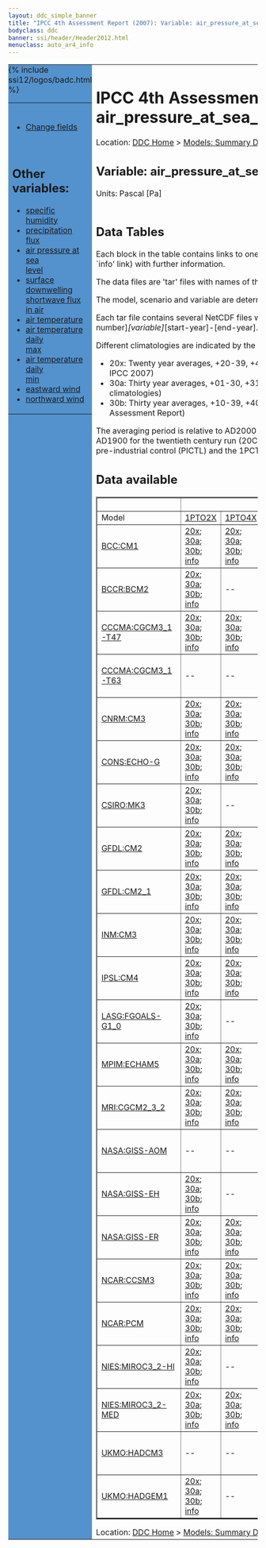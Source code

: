 ```yaml
---
layout: ddc_simple_banner
title: "IPCC 4th Assessment Report (2007): Variable: air_pressure_at_sea_level"
bodyclass: ddc
banner: ssi/header/Header2012.html
menuclass: auto_ar4_info
---
```



<table width="100%" border="0" cellspacing="0" cellpadding="0" style="border-collapse: collapse;">
<tr style="margin:0;padding:0;border:0;">
<td style="margin:0;padding:0;border:0;height:1pt;width:150pt;background:#5492CD;" valign="top" >

<div id="lh-col2" class="auto_ar4_info">
<table class="menumain" bgcolor="#5492CD" cellspacing="0" width="100%" border="0">
<tr><td>

<br/>
<ul><li><a href="var-air_pressure_at_sea_level-change.html">Change fields</a></li></ul><br/>

<h2> Other variables:</h2>
<ul>
<li><a href="var-specific_humidity.html">specific humidity</a></li>
<li><a href="var-precipitation_flux.html">precipitation flux</a></li>
<li><a href="var-air_pressure_at_sea_level.html">air pressure at sea<br/> level</a></li>
<li><a href="var-surface_downwelling_shortwave_flux_in_air.html">surface downwelling<br/> shortwave flux in air</a></li>
<li><a href="var-air_temperature.html">air temperature</a></li>
<li><a href="var-air_temperature_daily_max.html">air temperature daily<br/> max</a></li>
<li><a href="var-air_temperature_daily_min.html">air temperature daily<br/> min</a></li>
<li><a href="var-eastward_wind.html">eastward wind</a></li>
<li><a href="var-northward_wind.html">northward wind</a></li>
</ul>

</td></tr> 
{% include ssi12/logos/badc.html %}
</table>
</div>
</td>
<td><h1>IPCC 4th Assessment Report (2007): Variable: air_pressure_at_sea_level</h1>

<!-- Breadcrumb1 -->
<div id="breadcrumb1" align="left">
Location: <a href="/index.html">DDC Home</a> > <a href="/sim/gcm_clim/">Models: Summary Data</a>
> <a href="/sim/gcm_clim/SRES_AR4/index.html">AR4 (2007): SRES scenarios</a>
</div>
<!-- End of Breadcrumb1 --><h2>Variable: air_pressure_at_sea_level</h2>
Units: Pascal [Pa]<br/>

<br/>
<h2> Data Tables</h2>

Each block in the table contains links to one or more data files and
to one information page (the `info' link) with further information.
<p/>

The data files are 'tar' files with names of the form
[model]_[scenario]_[variable]_[climatology].tar.
<p/>

The model, scenario and variable are determined by the position in
the table.
<p/>

Each tar file contains several NetCDF files with names of the form:
[model]_[scenario]_[ensemble number]_[variable]_[start-year]-[end-year].nc.
<p/>

Different climatologies are indicated by the links within each table entry.
<ul>
<li>20x: Twenty year averages, +20-39, +46-65, +80-99, +180-199 (as used in Chapt. 10 of IPCC 2007)</li>
<li>30a: Thirty year averages, +01-30, +31-60, +61-90 (as used in the observational climatologies)</li>
<li>30b: Thirty year averages, +10-39, +40-69, +70-99 (for compatibility with the 3rd Assessment Report)</li>
</ul>
The averaging period is relative to AD2000 for SRES scenarios A1B, A2 and B1,
relative to AD1900 for the twentieth century run (20C3M) and relative to the
start of the experiment for the pre-industrial control (PICTL) and the
1PCTO2X and 1PCTO4X runs.
<p/>

<h2>Data available</h2>

<table class="data-table"  border="2">
<tr><td></td>
<td colspan="8" align="center">Scenario</td>
</tr>
<tr><td>Model</td>
      <td><a href="scenario-1PTO2X.html">1PTO2X</a></td>
      <td><a href="scenario-1PTO4X.html">1PTO4X</a></td>
      <td><a href="scenario-SRB1.html">SRB1</a></td>
      <td><a href="scenario-20C3M.html">20C3M</a></td>
      <td><a href="scenario-COMMIT.html">COMMIT</a></td>
      <td><a href="scenario-PICTL.html">PICTL</a></td>
      <td><a href="scenario-SRA1B.html">SRA1B</a></td>
      <td><a href="scenario-SRA2.html">SRA2</a></td>
</tr>
<tr><td class="data-table-col1"><a href="model-BCC-CM1.html">BCC:CM1</a></td>
      <td class="data-table-item">
      <a href="/cgi-bin/downl/ar4_nc/psl/BCCM1_1PTO2X_psl_oc20x.tar">20x</a>;
      <a href="/cgi-bin/downl/ar4_nc/psl/BCCM1_1PTO2X_psl_oc30a.tar">30a</a>;
      <a href="/cgi-bin/downl/ar4_nc/psl/BCCM1_1PTO2X_psl_oc30b.tar">30b</a>;
      <a href="/ar4/info/BCC-CM1_1PTO2X_psl.html">info</a></td>
      <td class="data-table-item">
      <a href="/cgi-bin/downl/ar4_nc/psl/BCCM1_1PTO4X_psl_oc20x.tar">20x</a>;
      <a href="/cgi-bin/downl/ar4_nc/psl/BCCM1_1PTO4X_psl_oc30a.tar">30a</a>;
      <a href="/cgi-bin/downl/ar4_nc/psl/BCCM1_1PTO4X_psl_oc30b.tar">30b</a>;
      <a href="/ar4/info/BCC-CM1_1PTO4X_psl.html">info</a></td>
      <td class="data-table-item">
      <a href="/cgi-bin/downl/ar4_nc/psl/BCCM1_SRB1_psl_c20x.tar">20x</a>;
      <a href="/cgi-bin/downl/ar4_nc/psl/BCCM1_SRB1_psl_c30b.tar">30b</a>;
      <a href="/ar4/info/BCC-CM1_SRB1_psl.html">info</a></td>
      <td class="data-table-empty">--</td>
      <td class="data-table-empty">--</td>
      <td class="data-table-empty">--</td>
      <td class="data-table-empty">--</td>
      <td class="data-table-empty">--</td>
</tr>
<tr><td class="data-table-col1"><a href="model-BCCR-BCM2.html">BCCR:BCM2</a></td>
      <td class="data-table-item">
      <a href="/cgi-bin/downl/ar4_nc/psl/BCM2_1PTO2X_psl_oc20x.tar">20x</a>;
      <a href="/cgi-bin/downl/ar4_nc/psl/BCM2_1PTO2X_psl_oc30a.tar">30a</a>;
      <a href="/cgi-bin/downl/ar4_nc/psl/BCM2_1PTO2X_psl_oc30b.tar">30b</a>;
      <a href="/ar4/info/BCCR-BCM2_1PTO2X_psl.html">info</a></td>
      <td class="data-table-empty">--</td>
      <td class="data-table-item">
      <a href="/cgi-bin/downl/ar4_nc/psl/BCM2_SRB1_psl_c20x.tar">20x</a>;
      <a href="/cgi-bin/downl/ar4_nc/psl/BCM2_SRB1_psl_c30b.tar">30b</a>;
      <a href="/ar4/info/BCCR-BCM2_SRB1_psl.html">info</a></td>
      <td class="data-table-item">
      <a href="/cgi-bin/downl/ar4_nc/psl/BCM2_20C3M_psl_c30a.tar">30a</a>;
      <a href="/ar4/info/BCCR-BCM2_20C3M_psl.html">info</a></td>
      <td class="data-table-item">
      <a href="/cgi-bin/downl/ar4_nc/psl/BCM2_COMMIT_psl_c20x.tar">20x</a>;
      <a href="/cgi-bin/downl/ar4_nc/psl/BCM2_COMMIT_psl_c30b.tar">30b</a>;
      <a href="/ar4/info/BCCR-BCM2_COMMIT_psl.html">info</a></td>
      <td class="data-table-item">
      <a href="/cgi-bin/downl/ar4_nc/psl/BCM2_PICTL_psl_oc20x.tar">20x</a>;
      <a href="/cgi-bin/downl/ar4_nc/psl/BCM2_PICTL_psl_oc30a.tar">30a</a>;
      <a href="/cgi-bin/downl/ar4_nc/psl/BCM2_PICTL_psl_oc30b.tar">30b</a>;
      <a href="/ar4/info/BCCR-BCM2_PICTL_psl.html">info</a></td>
      <td class="data-table-item">
      <a href="/cgi-bin/downl/ar4_nc/psl/BCM2_SRA1B_psl_c20x.tar">20x</a>;
      <a href="/cgi-bin/downl/ar4_nc/psl/BCM2_SRA1B_psl_c30b.tar">30b</a>;
      <a href="/ar4/info/BCCR-BCM2_SRA1B_psl.html">info</a></td>
      <td class="data-table-item">
      <a href="/cgi-bin/downl/ar4_nc/psl/BCM2_SRA2_psl_c20x.tar">20x</a>;
      <a href="/cgi-bin/downl/ar4_nc/psl/BCM2_SRA2_psl_c30b.tar">30b</a>;
      <a href="/ar4/info/BCCR-BCM2_SRA2_psl.html">info</a></td>
</tr>
<tr><td class="data-table-col1"><a href="model-CCCMA-CGCM3_1-T47.html">CCCMA:CGCM3_1-T47</a></td>
      <td class="data-table-item">
      <a href="/cgi-bin/downl/ar4_nc/psl/CGMR_1PTO2X_psl_oc20x.tar">20x</a>;
      <a href="/cgi-bin/downl/ar4_nc/psl/CGMR_1PTO2X_psl_oc30a.tar">30a</a>;
      <a href="/cgi-bin/downl/ar4_nc/psl/CGMR_1PTO2X_psl_oc30b.tar">30b</a>;
      <a href="/ar4/info/CCCMA-CGCM3_1-T47_1PTO2X_psl.html">info</a></td>
      <td class="data-table-item">
      <a href="/cgi-bin/downl/ar4_nc/psl/CGMR_1PTO4X_psl_oc20x.tar">20x</a>;
      <a href="/cgi-bin/downl/ar4_nc/psl/CGMR_1PTO4X_psl_oc30a.tar">30a</a>;
      <a href="/cgi-bin/downl/ar4_nc/psl/CGMR_1PTO4X_psl_oc30b.tar">30b</a>;
      <a href="/ar4/info/CCCMA-CGCM3_1-T47_1PTO4X_psl.html">info</a></td>
      <td class="data-table-empty">--</td>
      <td class="data-table-item">
      <a href="/cgi-bin/downl/ar4_nc/psl/CGMR_20C3M_psl_c30a.tar">30a</a>;
      <a href="/ar4/info/CCCMA-CGCM3_1-T47_20C3M_psl.html">info</a></td>
      <td class="data-table-empty">--</td>
      <td class="data-table-item">
      <a href="/cgi-bin/downl/ar4_nc/psl/CGMR_PICTL_psl_oc20x.tar">20x</a>;
      <a href="/cgi-bin/downl/ar4_nc/psl/CGMR_PICTL_psl_oc30a.tar">30a</a>;
      <a href="/cgi-bin/downl/ar4_nc/psl/CGMR_PICTL_psl_oc30b.tar">30b</a>;
      <a href="/ar4/info/CCCMA-CGCM3_1-T47_PICTL_psl.html">info</a></td>
      <td class="data-table-item">
      <a href="/cgi-bin/downl/ar4_nc/psl/CGMR_SRA1B_psl_c20x.tar">20x</a>;
      <a href="/cgi-bin/downl/ar4_nc/psl/CGMR_SRA1B_psl_c30b.tar">30b</a>;
      <a href="/ar4/info/CCCMA-CGCM3_1-T47_SRA1B_psl.html">info</a></td>
      <td class="data-table-empty">--</td>
</tr>
<tr><td class="data-table-col1"><a href="model-CCCMA-CGCM3_1-T63.html">CCCMA:CGCM3_1-T63</a></td>
      <td class="data-table-empty">--</td>
      <td class="data-table-empty">--</td>
      <td class="data-table-item">
      <a href="/cgi-bin/downl/ar4_nc/psl/CGHR_SRB1_psl_c20x.tar">20x</a>;
      <a href="/cgi-bin/downl/ar4_nc/psl/CGHR_SRB1_psl_c30b.tar">30b</a>;
      <a href="/ar4/info/CCCMA-CGCM3_1-T63_SRB1_psl.html">info</a></td>
      <td class="data-table-item">
      <a href="/cgi-bin/downl/ar4_nc/psl/CGHR_20C3M_psl_c30a.tar">30a</a>;
      <a href="/ar4/info/CCCMA-CGCM3_1-T63_20C3M_psl.html">info</a></td>
      <td class="data-table-empty">--</td>
      <td class="data-table-item">
      <a href="/cgi-bin/downl/ar4_nc/psl/CGHR_PICTL_psl_oc20x.tar">20x</a>;
      <a href="/cgi-bin/downl/ar4_nc/psl/CGHR_PICTL_psl_oc30a.tar">30a</a>;
      <a href="/cgi-bin/downl/ar4_nc/psl/CGHR_PICTL_psl_oc30b.tar">30b</a>;
      <a href="/ar4/info/CCCMA-CGCM3_1-T63_PICTL_psl.html">info</a></td>
      <td class="data-table-item">
      <a href="/cgi-bin/downl/ar4_nc/psl/CGHR_SRA1B_psl_c20x.tar">20x</a>;
      <a href="/cgi-bin/downl/ar4_nc/psl/CGHR_SRA1B_psl_c30b.tar">30b</a>;
      <a href="/ar4/info/CCCMA-CGCM3_1-T63_SRA1B_psl.html">info</a></td>
      <td class="data-table-empty">--</td>
</tr>
<tr><td class="data-table-col1"><a href="model-CNRM-CM3.html">CNRM:CM3</a></td>
      <td class="data-table-item">
      <a href="/cgi-bin/downl/ar4_nc/psl/CNCM3_1PTO2X_psl_oc20x.tar">20x</a>;
      <a href="/cgi-bin/downl/ar4_nc/psl/CNCM3_1PTO2X_psl_oc30a.tar">30a</a>;
      <a href="/cgi-bin/downl/ar4_nc/psl/CNCM3_1PTO2X_psl_oc30b.tar">30b</a>;
      <a href="/ar4/info/CNRM-CM3_1PTO2X_psl.html">info</a></td>
      <td class="data-table-item">
      <a href="/cgi-bin/downl/ar4_nc/psl/CNCM3_1PTO4X_psl_oc20x.tar">20x</a>;
      <a href="/cgi-bin/downl/ar4_nc/psl/CNCM3_1PTO4X_psl_oc30a.tar">30a</a>;
      <a href="/cgi-bin/downl/ar4_nc/psl/CNCM3_1PTO4X_psl_oc30b.tar">30b</a>;
      <a href="/ar4/info/CNRM-CM3_1PTO4X_psl.html">info</a></td>
      <td class="data-table-item">
      <a href="/cgi-bin/downl/ar4_nc/psl/CNCM3_SRB1_psl_c20x.tar">20x</a>;
      <a href="/cgi-bin/downl/ar4_nc/psl/CNCM3_SRB1_psl_c30b.tar">30b</a>;
      <a href="/ar4/info/CNRM-CM3_SRB1_psl.html">info</a></td>
      <td class="data-table-item">
      <a href="/cgi-bin/downl/ar4_nc/psl/CNCM3_20C3M_psl_c30a.tar">30a</a>;
      <a href="/ar4/info/CNRM-CM3_20C3M_psl.html">info</a></td>
      <td class="data-table-item">
      <a href="/cgi-bin/downl/ar4_nc/psl/CNCM3_COMMIT_psl_c20x.tar">20x</a>;
      <a href="/cgi-bin/downl/ar4_nc/psl/CNCM3_COMMIT_psl_c30b.tar">30b</a>;
      <a href="/ar4/info/CNRM-CM3_COMMIT_psl.html">info</a></td>
      <td class="data-table-item">
      <a href="/cgi-bin/downl/ar4_nc/psl/CNCM3_PICTL_psl_oc20x.tar">20x</a>;
      <a href="/cgi-bin/downl/ar4_nc/psl/CNCM3_PICTL_psl_oc30a.tar">30a</a>;
      <a href="/cgi-bin/downl/ar4_nc/psl/CNCM3_PICTL_psl_oc30b.tar">30b</a>;
      <a href="/ar4/info/CNRM-CM3_PICTL_psl.html">info</a></td>
      <td class="data-table-item">
      <a href="/cgi-bin/downl/ar4_nc/psl/CNCM3_SRA1B_psl_c20x.tar">20x</a>;
      <a href="/cgi-bin/downl/ar4_nc/psl/CNCM3_SRA1B_psl_c30b.tar">30b</a>;
      <a href="/ar4/info/CNRM-CM3_SRA1B_psl.html">info</a></td>
      <td class="data-table-item">
      <a href="/cgi-bin/downl/ar4_nc/psl/CNCM3_SRA2_psl_c20x.tar">20x</a>;
      <a href="/cgi-bin/downl/ar4_nc/psl/CNCM3_SRA2_psl_c30b.tar">30b</a>;
      <a href="/ar4/info/CNRM-CM3_SRA2_psl.html">info</a></td>
</tr>
<tr><td class="data-table-col1"><a href="model-CONS-ECHO-G.html">CONS:ECHO-G</a></td>
      <td class="data-table-item">
      <a href="/cgi-bin/downl/ar4_nc/psl/ECHOG_1PTO2X_psl_oc20x.tar">20x</a>;
      <a href="/cgi-bin/downl/ar4_nc/psl/ECHOG_1PTO2X_psl_oc30a.tar">30a</a>;
      <a href="/cgi-bin/downl/ar4_nc/psl/ECHOG_1PTO2X_psl_oc30b.tar">30b</a>;
      <a href="/ar4/info/CONS-ECHO-G_1PTO2X_psl.html">info</a></td>
      <td class="data-table-item">
      <a href="/cgi-bin/downl/ar4_nc/psl/ECHOG_1PTO4X_psl_oc20x.tar">20x</a>;
      <a href="/cgi-bin/downl/ar4_nc/psl/ECHOG_1PTO4X_psl_oc30a.tar">30a</a>;
      <a href="/cgi-bin/downl/ar4_nc/psl/ECHOG_1PTO4X_psl_oc30b.tar">30b</a>;
      <a href="/ar4/info/CONS-ECHO-G_1PTO4X_psl.html">info</a></td>
      <td class="data-table-empty">--</td>
      <td class="data-table-item">
      <a href="/cgi-bin/downl/ar4_nc/psl/ECHOG_20C3M_psl_c30a.tar">30a</a>;
      <a href="/ar4/info/CONS-ECHO-G_20C3M_psl.html">info</a></td>
      <td class="data-table-item">
      <a href="/cgi-bin/downl/ar4_nc/psl/ECHOG_COMMIT_psl_c20x.tar">20x</a>;
      <a href="/cgi-bin/downl/ar4_nc/psl/ECHOG_COMMIT_psl_c30b.tar">30b</a>;
      <a href="/ar4/info/CONS-ECHO-G_COMMIT_psl.html">info</a></td>
      <td class="data-table-item">
      <a href="/cgi-bin/downl/ar4_nc/psl/ECHOG_PICTL_psl_oc20x.tar">20x</a>;
      <a href="/cgi-bin/downl/ar4_nc/psl/ECHOG_PICTL_psl_oc30a.tar">30a</a>;
      <a href="/cgi-bin/downl/ar4_nc/psl/ECHOG_PICTL_psl_oc30b.tar">30b</a>;
      <a href="/ar4/info/CONS-ECHO-G_PICTL_psl.html">info</a></td>
      <td class="data-table-item">
      <a href="/cgi-bin/downl/ar4_nc/psl/ECHOG_SRA1B_psl_c20x.tar">20x</a>;
      <a href="/cgi-bin/downl/ar4_nc/psl/ECHOG_SRA1B_psl_c30b.tar">30b</a>;
      <a href="/ar4/info/CONS-ECHO-G_SRA1B_psl.html">info</a></td>
      <td class="data-table-item">
      <a href="/cgi-bin/downl/ar4_nc/psl/ECHOG_SRA2_psl_c20x.tar">20x</a>;
      <a href="/cgi-bin/downl/ar4_nc/psl/ECHOG_SRA2_psl_c30b.tar">30b</a>;
      <a href="/ar4/info/CONS-ECHO-G_SRA2_psl.html">info</a></td>
</tr>
<tr><td class="data-table-col1"><a href="model-CSIRO-MK3.html">CSIRO:MK3</a></td>
      <td class="data-table-item">
      <a href="/cgi-bin/downl/ar4_nc/psl/CSMK3_1PTO2X_psl_oc20x.tar">20x</a>;
      <a href="/cgi-bin/downl/ar4_nc/psl/CSMK3_1PTO2X_psl_oc30a.tar">30a</a>;
      <a href="/cgi-bin/downl/ar4_nc/psl/CSMK3_1PTO2X_psl_oc30b.tar">30b</a>;
      <a href="/ar4/info/CSIRO-MK3_1PTO2X_psl.html">info</a></td>
      <td class="data-table-empty">--</td>
      <td class="data-table-item">
      <a href="/cgi-bin/downl/ar4_nc/psl/CSMK3_SRB1_psl_c20x.tar">20x</a>;
      <a href="/cgi-bin/downl/ar4_nc/psl/CSMK3_SRB1_psl_c30b.tar">30b</a>;
      <a href="/ar4/info/CSIRO-MK3_SRB1_psl.html">info</a></td>
      <td class="data-table-item">
      <a href="/cgi-bin/downl/ar4_nc/psl/CSMK3_20C3M_psl_c30a.tar">30a</a>;
      <a href="/ar4/info/CSIRO-MK3_20C3M_psl.html">info</a></td>
      <td class="data-table-item">
      <a href="/cgi-bin/downl/ar4_nc/psl/CSMK3_COMMIT_psl_c20x.tar">20x</a>;
      <a href="/cgi-bin/downl/ar4_nc/psl/CSMK3_COMMIT_psl_c30b.tar">30b</a>;
      <a href="/ar4/info/CSIRO-MK3_COMMIT_psl.html">info</a></td>
      <td class="data-table-item">
      <a href="/cgi-bin/downl/ar4_nc/psl/CSMK3_PICTL_psl_oc20x.tar">20x</a>;
      <a href="/cgi-bin/downl/ar4_nc/psl/CSMK3_PICTL_psl_oc30a.tar">30a</a>;
      <a href="/cgi-bin/downl/ar4_nc/psl/CSMK3_PICTL_psl_oc30b.tar">30b</a>;
      <a href="/ar4/info/CSIRO-MK3_PICTL_psl.html">info</a></td>
      <td class="data-table-item">
      <a href="/cgi-bin/downl/ar4_nc/psl/CSMK3_SRA1B_psl_c20x.tar">20x</a>;
      <a href="/cgi-bin/downl/ar4_nc/psl/CSMK3_SRA1B_psl_c30b.tar">30b</a>;
      <a href="/ar4/info/CSIRO-MK3_SRA1B_psl.html">info</a></td>
      <td class="data-table-empty">--</td>
</tr>
<tr><td class="data-table-col1"><a href="model-GFDL-CM2.html">GFDL:CM2</a></td>
      <td class="data-table-item">
      <a href="/cgi-bin/downl/ar4_nc/psl/GFCM20_1PTO2X_psl_oc20x.tar">20x</a>;
      <a href="/cgi-bin/downl/ar4_nc/psl/GFCM20_1PTO2X_psl_oc30a.tar">30a</a>;
      <a href="/cgi-bin/downl/ar4_nc/psl/GFCM20_1PTO2X_psl_oc30b.tar">30b</a>;
      <a href="/ar4/info/GFDL-CM2_1PTO2X_psl.html">info</a></td>
      <td class="data-table-item">
      <a href="/cgi-bin/downl/ar4_nc/psl/GFCM20_1PTO4X_psl_oc20x.tar">20x</a>;
      <a href="/cgi-bin/downl/ar4_nc/psl/GFCM20_1PTO4X_psl_oc30a.tar">30a</a>;
      <a href="/cgi-bin/downl/ar4_nc/psl/GFCM20_1PTO4X_psl_oc30b.tar">30b</a>;
      <a href="/ar4/info/GFDL-CM2_1PTO4X_psl.html">info</a></td>
      <td class="data-table-item">
      <a href="/cgi-bin/downl/ar4_nc/psl/GFCM20_SRB1_psl_c20x.tar">20x</a>;
      <a href="/cgi-bin/downl/ar4_nc/psl/GFCM20_SRB1_psl_c30b.tar">30b</a>;
      <a href="/ar4/info/GFDL-CM2_SRB1_psl.html">info</a></td>
      <td class="data-table-item">
      <a href="/cgi-bin/downl/ar4_nc/psl/GFCM20_20C3M_psl_c30a.tar">30a</a>;
      <a href="/ar4/info/GFDL-CM2_20C3M_psl.html">info</a></td>
      <td class="data-table-item">
      <a href="/cgi-bin/downl/ar4_nc/psl/GFCM20_COMMIT_psl_c20x.tar">20x</a>;
      <a href="/cgi-bin/downl/ar4_nc/psl/GFCM20_COMMIT_psl_c30b.tar">30b</a>;
      <a href="/ar4/info/GFDL-CM2_COMMIT_psl.html">info</a></td>
      <td class="data-table-item">
      <a href="/cgi-bin/downl/ar4_nc/psl/GFCM20_PICTL_psl_oc20x.tar">20x</a>;
      <a href="/cgi-bin/downl/ar4_nc/psl/GFCM20_PICTL_psl_oc30a.tar">30a</a>;
      <a href="/cgi-bin/downl/ar4_nc/psl/GFCM20_PICTL_psl_oc30b.tar">30b</a>;
      <a href="/ar4/info/GFDL-CM2_PICTL_psl.html">info</a></td>
      <td class="data-table-item">
      <a href="/cgi-bin/downl/ar4_nc/psl/GFCM20_SRA1B_psl_c20x.tar">20x</a>;
      <a href="/cgi-bin/downl/ar4_nc/psl/GFCM20_SRA1B_psl_c30b.tar">30b</a>;
      <a href="/ar4/info/GFDL-CM2_SRA1B_psl.html">info</a></td>
      <td class="data-table-item">
      <a href="/cgi-bin/downl/ar4_nc/psl/GFCM20_SRA2_psl_c20x.tar">20x</a>;
      <a href="/cgi-bin/downl/ar4_nc/psl/GFCM20_SRA2_psl_c30b.tar">30b</a>;
      <a href="/ar4/info/GFDL-CM2_SRA2_psl.html">info</a></td>
</tr>
<tr><td class="data-table-col1"><a href="model-GFDL-CM2_1.html">GFDL:CM2_1</a></td>
      <td class="data-table-item">
      <a href="/cgi-bin/downl/ar4_nc/psl/GFCM21_1PTO2X_psl_oc20x.tar">20x</a>;
      <a href="/cgi-bin/downl/ar4_nc/psl/GFCM21_1PTO2X_psl_oc30a.tar">30a</a>;
      <a href="/cgi-bin/downl/ar4_nc/psl/GFCM21_1PTO2X_psl_oc30b.tar">30b</a>;
      <a href="/ar4/info/GFDL-CM2_1_1PTO2X_psl.html">info</a></td>
      <td class="data-table-item">
      <a href="/cgi-bin/downl/ar4_nc/psl/GFCM21_1PTO4X_psl_oc20x.tar">20x</a>;
      <a href="/cgi-bin/downl/ar4_nc/psl/GFCM21_1PTO4X_psl_oc30a.tar">30a</a>;
      <a href="/cgi-bin/downl/ar4_nc/psl/GFCM21_1PTO4X_psl_oc30b.tar">30b</a>;
      <a href="/ar4/info/GFDL-CM2_1_1PTO4X_psl.html">info</a></td>
      <td class="data-table-item">
      <a href="/cgi-bin/downl/ar4_nc/psl/GFCM21_SRB1_psl_c20x.tar">20x</a>;
      <a href="/cgi-bin/downl/ar4_nc/psl/GFCM21_SRB1_psl_c30b.tar">30b</a>;
      <a href="/ar4/info/GFDL-CM2_1_SRB1_psl.html">info</a></td>
      <td class="data-table-item">
      <a href="/cgi-bin/downl/ar4_nc/psl/GFCM21_20C3M_psl_c30a.tar">30a</a>;
      <a href="/ar4/info/GFDL-CM2_1_20C3M_psl.html">info</a></td>
      <td class="data-table-item">
      <a href="/cgi-bin/downl/ar4_nc/psl/GFCM21_COMMIT_psl_c20x.tar">20x</a>;
      <a href="/cgi-bin/downl/ar4_nc/psl/GFCM21_COMMIT_psl_c30b.tar">30b</a>;
      <a href="/ar4/info/GFDL-CM2_1_COMMIT_psl.html">info</a></td>
      <td class="data-table-item">
      <a href="/cgi-bin/downl/ar4_nc/psl/GFCM21_PICTL_psl_oc20x.tar">20x</a>;
      <a href="/cgi-bin/downl/ar4_nc/psl/GFCM21_PICTL_psl_oc30a.tar">30a</a>;
      <a href="/cgi-bin/downl/ar4_nc/psl/GFCM21_PICTL_psl_oc30b.tar">30b</a>;
      <a href="/ar4/info/GFDL-CM2_1_PICTL_psl.html">info</a></td>
      <td class="data-table-item">
      <a href="/cgi-bin/downl/ar4_nc/psl/GFCM21_SRA1B_psl_c20x.tar">20x</a>;
      <a href="/cgi-bin/downl/ar4_nc/psl/GFCM21_SRA1B_psl_c30b.tar">30b</a>;
      <a href="/ar4/info/GFDL-CM2_1_SRA1B_psl.html">info</a></td>
      <td class="data-table-item">
      <a href="/cgi-bin/downl/ar4_nc/psl/GFCM21_SRA2_psl_c20x.tar">20x</a>;
      <a href="/cgi-bin/downl/ar4_nc/psl/GFCM21_SRA2_psl_c30b.tar">30b</a>;
      <a href="/ar4/info/GFDL-CM2_1_SRA2_psl.html">info</a></td>
</tr>
<tr><td class="data-table-col1"><a href="model-INM-CM3.html">INM:CM3</a></td>
      <td class="data-table-item">
      <a href="/cgi-bin/downl/ar4_nc/psl/INCM3_1PTO2X_psl_oc20x.tar">20x</a>;
      <a href="/cgi-bin/downl/ar4_nc/psl/INCM3_1PTO2X_psl_oc30a.tar">30a</a>;
      <a href="/cgi-bin/downl/ar4_nc/psl/INCM3_1PTO2X_psl_oc30b.tar">30b</a>;
      <a href="/ar4/info/INM-CM3_1PTO2X_psl.html">info</a></td>
      <td class="data-table-item">
      <a href="/cgi-bin/downl/ar4_nc/psl/INCM3_1PTO4X_psl_oc20x.tar">20x</a>;
      <a href="/cgi-bin/downl/ar4_nc/psl/INCM3_1PTO4X_psl_oc30a.tar">30a</a>;
      <a href="/cgi-bin/downl/ar4_nc/psl/INCM3_1PTO4X_psl_oc30b.tar">30b</a>;
      <a href="/ar4/info/INM-CM3_1PTO4X_psl.html">info</a></td>
      <td class="data-table-item">
      <a href="/cgi-bin/downl/ar4_nc/psl/INCM3_SRB1_psl_c20x.tar">20x</a>;
      <a href="/cgi-bin/downl/ar4_nc/psl/INCM3_SRB1_psl_c30b.tar">30b</a>;
      <a href="/ar4/info/INM-CM3_SRB1_psl.html">info</a></td>
      <td class="data-table-item">
      <a href="/cgi-bin/downl/ar4_nc/psl/INCM3_20C3M_psl_c30a.tar">30a</a>;
      <a href="/ar4/info/INM-CM3_20C3M_psl.html">info</a></td>
      <td class="data-table-item">
      <a href="/cgi-bin/downl/ar4_nc/psl/INCM3_COMMIT_psl_c20x.tar">20x</a>;
      <a href="/cgi-bin/downl/ar4_nc/psl/INCM3_COMMIT_psl_c30b.tar">30b</a>;
      <a href="/ar4/info/INM-CM3_COMMIT_psl.html">info</a></td>
      <td class="data-table-item">
      <a href="/cgi-bin/downl/ar4_nc/psl/INCM3_PICTL_psl_oc20x.tar">20x</a>;
      <a href="/cgi-bin/downl/ar4_nc/psl/INCM3_PICTL_psl_oc30a.tar">30a</a>;
      <a href="/cgi-bin/downl/ar4_nc/psl/INCM3_PICTL_psl_oc30b.tar">30b</a>;
      <a href="/ar4/info/INM-CM3_PICTL_psl.html">info</a></td>
      <td class="data-table-item">
      <a href="/cgi-bin/downl/ar4_nc/psl/INCM3_SRA1B_psl_c20x.tar">20x</a>;
      <a href="/cgi-bin/downl/ar4_nc/psl/INCM3_SRA1B_psl_c30b.tar">30b</a>;
      <a href="/ar4/info/INM-CM3_SRA1B_psl.html">info</a></td>
      <td class="data-table-item">
      <a href="/cgi-bin/downl/ar4_nc/psl/INCM3_SRA2_psl_c20x.tar">20x</a>;
      <a href="/cgi-bin/downl/ar4_nc/psl/INCM3_SRA2_psl_c30b.tar">30b</a>;
      <a href="/ar4/info/INM-CM3_SRA2_psl.html">info</a></td>
</tr>
<tr><td class="data-table-col1"><a href="model-IPSL-CM4.html">IPSL:CM4</a></td>
      <td class="data-table-item">
      <a href="/cgi-bin/downl/ar4_nc/psl/IPCM4_1PTO2X_psl_oc20x.tar">20x</a>;
      <a href="/cgi-bin/downl/ar4_nc/psl/IPCM4_1PTO2X_psl_oc30a.tar">30a</a>;
      <a href="/cgi-bin/downl/ar4_nc/psl/IPCM4_1PTO2X_psl_oc30b.tar">30b</a>;
      <a href="/ar4/info/IPSL-CM4_1PTO2X_psl.html">info</a></td>
      <td class="data-table-item">
      <a href="/cgi-bin/downl/ar4_nc/psl/IPCM4_1PTO4X_psl_oc20x.tar">20x</a>;
      <a href="/cgi-bin/downl/ar4_nc/psl/IPCM4_1PTO4X_psl_oc30a.tar">30a</a>;
      <a href="/cgi-bin/downl/ar4_nc/psl/IPCM4_1PTO4X_psl_oc30b.tar">30b</a>;
      <a href="/ar4/info/IPSL-CM4_1PTO4X_psl.html">info</a></td>
      <td class="data-table-item">
      <a href="/cgi-bin/downl/ar4_nc/psl/IPCM4_SRB1_psl_c20x.tar">20x</a>;
      <a href="/cgi-bin/downl/ar4_nc/psl/IPCM4_SRB1_psl_c30b.tar">30b</a>;
      <a href="/ar4/info/IPSL-CM4_SRB1_psl.html">info</a></td>
      <td class="data-table-item">
      <a href="/cgi-bin/downl/ar4_nc/psl/IPCM4_20C3M_psl_c30a.tar">30a</a>;
      <a href="/ar4/info/IPSL-CM4_20C3M_psl.html">info</a></td>
      <td class="data-table-item">
      <a href="/cgi-bin/downl/ar4_nc/psl/IPCM4_COMMIT_psl_c20x.tar">20x</a>;
      <a href="/cgi-bin/downl/ar4_nc/psl/IPCM4_COMMIT_psl_c30b.tar">30b</a>;
      <a href="/ar4/info/IPSL-CM4_COMMIT_psl.html">info</a></td>
      <td class="data-table-item">
      <a href="/cgi-bin/downl/ar4_nc/psl/IPCM4_PICTL_psl_oc20x.tar">20x</a>;
      <a href="/cgi-bin/downl/ar4_nc/psl/IPCM4_PICTL_psl_oc30a.tar">30a</a>;
      <a href="/cgi-bin/downl/ar4_nc/psl/IPCM4_PICTL_psl_oc30b.tar">30b</a>;
      <a href="/ar4/info/IPSL-CM4_PICTL_psl.html">info</a></td>
      <td class="data-table-item">
      <a href="/cgi-bin/downl/ar4_nc/psl/IPCM4_SRA1B_psl_c20x.tar">20x</a>;
      <a href="/cgi-bin/downl/ar4_nc/psl/IPCM4_SRA1B_psl_c30b.tar">30b</a>;
      <a href="/ar4/info/IPSL-CM4_SRA1B_psl.html">info</a></td>
      <td class="data-table-item">
      <a href="/cgi-bin/downl/ar4_nc/psl/IPCM4_SRA2_psl_c20x.tar">20x</a>;
      <a href="/cgi-bin/downl/ar4_nc/psl/IPCM4_SRA2_psl_c30b.tar">30b</a>;
      <a href="/ar4/info/IPSL-CM4_SRA2_psl.html">info</a></td>
</tr>
<tr><td class="data-table-col1"><a href="model-LASG-FGOALS-G1_0.html">LASG:FGOALS-G1_0</a></td>
      <td class="data-table-item">
      <a href="/cgi-bin/downl/ar4_nc/psl/FGOALS_1PTO2X_psl_oc20x.tar">20x</a>;
      <a href="/cgi-bin/downl/ar4_nc/psl/FGOALS_1PTO2X_psl_oc30a.tar">30a</a>;
      <a href="/cgi-bin/downl/ar4_nc/psl/FGOALS_1PTO2X_psl_oc30b.tar">30b</a>;
      <a href="/ar4/info/LASG-FGOALS-G1_0_1PTO2X_psl.html">info</a></td>
      <td class="data-table-empty">--</td>
      <td class="data-table-item">
      <a href="/cgi-bin/downl/ar4_nc/psl/FGOALS_SRB1_psl_c20x.tar">20x</a>;
      <a href="/cgi-bin/downl/ar4_nc/psl/FGOALS_SRB1_psl_c30b.tar">30b</a>;
      <a href="/ar4/info/LASG-FGOALS-G1_0_SRB1_psl.html">info</a></td>
      <td class="data-table-item">
      <a href="/cgi-bin/downl/ar4_nc/psl/FGOALS_20C3M_psl_c30a.tar">30a</a>;
      <a href="/ar4/info/LASG-FGOALS-G1_0_20C3M_psl.html">info</a></td>
      <td class="data-table-item">
      <a href="/cgi-bin/downl/ar4_nc/psl/FGOALS_COMMIT_psl_c20x.tar">20x</a>;
      <a href="/cgi-bin/downl/ar4_nc/psl/FGOALS_COMMIT_psl_c30b.tar">30b</a>;
      <a href="/ar4/info/LASG-FGOALS-G1_0_COMMIT_psl.html">info</a></td>
      <td class="data-table-item">
      <a href="/cgi-bin/downl/ar4_nc/psl/FGOALS_PICTL_psl_oc20x.tar">20x</a>;
      <a href="/cgi-bin/downl/ar4_nc/psl/FGOALS_PICTL_psl_oc30a.tar">30a</a>;
      <a href="/cgi-bin/downl/ar4_nc/psl/FGOALS_PICTL_psl_oc30b.tar">30b</a>;
      <a href="/ar4/info/LASG-FGOALS-G1_0_PICTL_psl.html">info</a></td>
      <td class="data-table-item">
      <a href="/cgi-bin/downl/ar4_nc/psl/FGOALS_SRA1B_psl_c20x.tar">20x</a>;
      <a href="/cgi-bin/downl/ar4_nc/psl/FGOALS_SRA1B_psl_c30b.tar">30b</a>;
      <a href="/ar4/info/LASG-FGOALS-G1_0_SRA1B_psl.html">info</a></td>
      <td class="data-table-empty">--</td>
</tr>
<tr><td class="data-table-col1"><a href="model-MPIM-ECHAM5.html">MPIM:ECHAM5</a></td>
      <td class="data-table-item">
      <a href="/cgi-bin/downl/ar4_nc/psl/MPEH5_1PTO2X_psl_oc20x.tar">20x</a>;
      <a href="/cgi-bin/downl/ar4_nc/psl/MPEH5_1PTO2X_psl_oc30a.tar">30a</a>;
      <a href="/cgi-bin/downl/ar4_nc/psl/MPEH5_1PTO2X_psl_oc30b.tar">30b</a>;
      <a href="/ar4/info/MPIM-ECHAM5_1PTO2X_psl.html">info</a></td>
      <td class="data-table-item">
      <a href="/cgi-bin/downl/ar4_nc/psl/MPEH5_1PTO4X_psl_oc20x.tar">20x</a>;
      <a href="/cgi-bin/downl/ar4_nc/psl/MPEH5_1PTO4X_psl_oc30a.tar">30a</a>;
      <a href="/cgi-bin/downl/ar4_nc/psl/MPEH5_1PTO4X_psl_oc30b.tar">30b</a>;
      <a href="/ar4/info/MPIM-ECHAM5_1PTO4X_psl.html">info</a></td>
      <td class="data-table-item">
      <a href="/cgi-bin/downl/ar4_nc/psl/MPEH5_SRB1_psl_c20x.tar">20x</a>;
      <a href="/cgi-bin/downl/ar4_nc/psl/MPEH5_SRB1_psl_c30b.tar">30b</a>;
      <a href="/ar4/info/MPIM-ECHAM5_SRB1_psl.html">info</a></td>
      <td class="data-table-item">
      <a href="/cgi-bin/downl/ar4_nc/psl/MPEH5_20C3M_psl_c30a.tar">30a</a>;
      <a href="/ar4/info/MPIM-ECHAM5_20C3M_psl.html">info</a></td>
      <td class="data-table-item">
      <a href="/cgi-bin/downl/ar4_nc/psl/MPEH5_COMMIT_psl_c20x.tar">20x</a>;
      <a href="/cgi-bin/downl/ar4_nc/psl/MPEH5_COMMIT_psl_c30b.tar">30b</a>;
      <a href="/ar4/info/MPIM-ECHAM5_COMMIT_psl.html">info</a></td>
      <td class="data-table-item">
      <a href="/cgi-bin/downl/ar4_nc/psl/MPEH5_PICTL_psl_oc20x.tar">20x</a>;
      <a href="/cgi-bin/downl/ar4_nc/psl/MPEH5_PICTL_psl_oc30a.tar">30a</a>;
      <a href="/cgi-bin/downl/ar4_nc/psl/MPEH5_PICTL_psl_oc30b.tar">30b</a>;
      <a href="/ar4/info/MPIM-ECHAM5_PICTL_psl.html">info</a></td>
      <td class="data-table-item">
      <a href="/cgi-bin/downl/ar4_nc/psl/MPEH5_SRA1B_psl_c20x.tar">20x</a>;
      <a href="/cgi-bin/downl/ar4_nc/psl/MPEH5_SRA1B_psl_c30b.tar">30b</a>;
      <a href="/ar4/info/MPIM-ECHAM5_SRA1B_psl.html">info</a></td>
      <td class="data-table-item">
      <a href="/cgi-bin/downl/ar4_nc/psl/MPEH5_SRA2_psl_c20x.tar">20x</a>;
      <a href="/cgi-bin/downl/ar4_nc/psl/MPEH5_SRA2_psl_c30b.tar">30b</a>;
      <a href="/ar4/info/MPIM-ECHAM5_SRA2_psl.html">info</a></td>
</tr>
<tr><td class="data-table-col1"><a href="model-MRI-CGCM2_3_2.html">MRI:CGCM2_3_2</a></td>
      <td class="data-table-item">
      <a href="/cgi-bin/downl/ar4_nc/psl/MRCGCM_1PTO2X_psl_oc20x.tar">20x</a>;
      <a href="/cgi-bin/downl/ar4_nc/psl/MRCGCM_1PTO2X_psl_oc30a.tar">30a</a>;
      <a href="/cgi-bin/downl/ar4_nc/psl/MRCGCM_1PTO2X_psl_oc30b.tar">30b</a>;
      <a href="/ar4/info/MRI-CGCM2_3_2_1PTO2X_psl.html">info</a></td>
      <td class="data-table-item">
      <a href="/cgi-bin/downl/ar4_nc/psl/MRCGCM_1PTO4X_psl_oc20x.tar">20x</a>;
      <a href="/cgi-bin/downl/ar4_nc/psl/MRCGCM_1PTO4X_psl_oc30a.tar">30a</a>;
      <a href="/cgi-bin/downl/ar4_nc/psl/MRCGCM_1PTO4X_psl_oc30b.tar">30b</a>;
      <a href="/ar4/info/MRI-CGCM2_3_2_1PTO4X_psl.html">info</a></td>
      <td class="data-table-item">
      <a href="/cgi-bin/downl/ar4_nc/psl/MRCGCM_SRB1_psl_c20x.tar">20x</a>;
      <a href="/cgi-bin/downl/ar4_nc/psl/MRCGCM_SRB1_psl_c30b.tar">30b</a>;
      <a href="/ar4/info/MRI-CGCM2_3_2_SRB1_psl.html">info</a></td>
      <td class="data-table-item">
      <a href="/cgi-bin/downl/ar4_nc/psl/MRCGCM_20C3M_psl_c30a.tar">30a</a>;
      <a href="/ar4/info/MRI-CGCM2_3_2_20C3M_psl.html">info</a></td>
      <td class="data-table-item">
      <a href="/cgi-bin/downl/ar4_nc/psl/MRCGCM_COMMIT_psl_c20x.tar">20x</a>;
      <a href="/cgi-bin/downl/ar4_nc/psl/MRCGCM_COMMIT_psl_c30b.tar">30b</a>;
      <a href="/ar4/info/MRI-CGCM2_3_2_COMMIT_psl.html">info</a></td>
      <td class="data-table-item">
      <a href="/cgi-bin/downl/ar4_nc/psl/MRCGCM_PICTL_psl_oc20x.tar">20x</a>;
      <a href="/cgi-bin/downl/ar4_nc/psl/MRCGCM_PICTL_psl_oc30a.tar">30a</a>;
      <a href="/cgi-bin/downl/ar4_nc/psl/MRCGCM_PICTL_psl_oc30b.tar">30b</a>;
      <a href="/ar4/info/MRI-CGCM2_3_2_PICTL_psl.html">info</a></td>
      <td class="data-table-item">
      <a href="/cgi-bin/downl/ar4_nc/psl/MRCGCM_SRA1B_psl_c20x.tar">20x</a>;
      <a href="/cgi-bin/downl/ar4_nc/psl/MRCGCM_SRA1B_psl_c30b.tar">30b</a>;
      <a href="/ar4/info/MRI-CGCM2_3_2_SRA1B_psl.html">info</a></td>
      <td class="data-table-item">
      <a href="/cgi-bin/downl/ar4_nc/psl/MRCGCM_SRA2_psl_c20x.tar">20x</a>;
      <a href="/cgi-bin/downl/ar4_nc/psl/MRCGCM_SRA2_psl_c30b.tar">30b</a>;
      <a href="/ar4/info/MRI-CGCM2_3_2_SRA2_psl.html">info</a></td>
</tr>
<tr><td class="data-table-col1"><a href="model-NASA-GISS-AOM.html">NASA:GISS-AOM</a></td>
      <td class="data-table-empty">--</td>
      <td class="data-table-empty">--</td>
      <td class="data-table-item">
      <a href="/cgi-bin/downl/ar4_nc/psl/GIAOM_SRB1_psl_c20x.tar">20x</a>;
      <a href="/cgi-bin/downl/ar4_nc/psl/GIAOM_SRB1_psl_c30b.tar">30b</a>;
      <a href="/ar4/info/NASA-GISS-AOM_SRB1_psl.html">info</a></td>
      <td class="data-table-item">
      <a href="/cgi-bin/downl/ar4_nc/psl/GIAOM_20C3M_psl_c30a.tar">30a</a>;
      <a href="/ar4/info/NASA-GISS-AOM_20C3M_psl.html">info</a></td>
      <td class="data-table-empty">--</td>
      <td class="data-table-item">
      <a href="/cgi-bin/downl/ar4_nc/psl/GIAOM_PICTL_psl_oc20x.tar">20x</a>;
      <a href="/cgi-bin/downl/ar4_nc/psl/GIAOM_PICTL_psl_oc30a.tar">30a</a>;
      <a href="/cgi-bin/downl/ar4_nc/psl/GIAOM_PICTL_psl_oc30b.tar">30b</a>;
      <a href="/ar4/info/NASA-GISS-AOM_PICTL_psl.html">info</a></td>
      <td class="data-table-item">
      <a href="/cgi-bin/downl/ar4_nc/psl/GIAOM_SRA1B_psl_c20x.tar">20x</a>;
      <a href="/cgi-bin/downl/ar4_nc/psl/GIAOM_SRA1B_psl_c30b.tar">30b</a>;
      <a href="/ar4/info/NASA-GISS-AOM_SRA1B_psl.html">info</a></td>
      <td class="data-table-empty">--</td>
</tr>
<tr><td class="data-table-col1"><a href="model-NASA-GISS-EH.html">NASA:GISS-EH</a></td>
      <td class="data-table-item">
      <a href="/cgi-bin/downl/ar4_nc/psl/GIEH_1PTO2X_psl_oc20x.tar">20x</a>;
      <a href="/cgi-bin/downl/ar4_nc/psl/GIEH_1PTO2X_psl_oc30a.tar">30a</a>;
      <a href="/cgi-bin/downl/ar4_nc/psl/GIEH_1PTO2X_psl_oc30b.tar">30b</a>;
      <a href="/ar4/info/NASA-GISS-EH_1PTO2X_psl.html">info</a></td>
      <td class="data-table-empty">--</td>
      <td class="data-table-empty">--</td>
      <td class="data-table-item">
      <a href="/cgi-bin/downl/ar4_nc/psl/GIEH_20C3M_psl_c30a.tar">30a</a>;
      <a href="/ar4/info/NASA-GISS-EH_20C3M_psl.html">info</a></td>
      <td class="data-table-empty">--</td>
      <td class="data-table-item">
      <a href="/cgi-bin/downl/ar4_nc/psl/GIEH_PICTL_psl_oc20x.tar">20x</a>;
      <a href="/cgi-bin/downl/ar4_nc/psl/GIEH_PICTL_psl_oc30a.tar">30a</a>;
      <a href="/cgi-bin/downl/ar4_nc/psl/GIEH_PICTL_psl_oc30b.tar">30b</a>;
      <a href="/ar4/info/NASA-GISS-EH_PICTL_psl.html">info</a></td>
      <td class="data-table-item">
      <a href="/cgi-bin/downl/ar4_nc/psl/GIEH_SRA1B_psl_c20x.tar">20x</a>;
      <a href="/cgi-bin/downl/ar4_nc/psl/GIEH_SRA1B_psl_c30b.tar">30b</a>;
      <a href="/ar4/info/NASA-GISS-EH_SRA1B_psl.html">info</a></td>
      <td class="data-table-empty">--</td>
</tr>
<tr><td class="data-table-col1"><a href="model-NASA-GISS-ER.html">NASA:GISS-ER</a></td>
      <td class="data-table-item">
      <a href="/cgi-bin/downl/ar4_nc/psl/GIER_1PTO2X_psl_oc20x.tar">20x</a>;
      <a href="/cgi-bin/downl/ar4_nc/psl/GIER_1PTO2X_psl_oc30a.tar">30a</a>;
      <a href="/cgi-bin/downl/ar4_nc/psl/GIER_1PTO2X_psl_oc30b.tar">30b</a>;
      <a href="/ar4/info/NASA-GISS-ER_1PTO2X_psl.html">info</a></td>
      <td class="data-table-item">
      <a href="/cgi-bin/downl/ar4_nc/psl/GIER_1PTO4X_psl_oc20x.tar">20x</a>;
      <a href="/cgi-bin/downl/ar4_nc/psl/GIER_1PTO4X_psl_oc30a.tar">30a</a>;
      <a href="/cgi-bin/downl/ar4_nc/psl/GIER_1PTO4X_psl_oc30b.tar">30b</a>;
      <a href="/ar4/info/NASA-GISS-ER_1PTO4X_psl.html">info</a></td>
      <td class="data-table-item">
      <a href="/cgi-bin/downl/ar4_nc/psl/GIER_SRB1_psl_c20x.tar">20x</a>;
      <a href="/cgi-bin/downl/ar4_nc/psl/GIER_SRB1_psl_c30b.tar">30b</a>;
      <a href="/ar4/info/NASA-GISS-ER_SRB1_psl.html">info</a></td>
      <td class="data-table-item">
      <a href="/cgi-bin/downl/ar4_nc/psl/GIER_20C3M_psl_c30a.tar">30a</a>;
      <a href="/ar4/info/NASA-GISS-ER_20C3M_psl.html">info</a></td>
      <td class="data-table-item">
      <a href="/cgi-bin/downl/ar4_nc/psl/GIER_COMMIT_psl_c20x.tar">20x</a>;
      <a href="/cgi-bin/downl/ar4_nc/psl/GIER_COMMIT_psl_c30a.tar">30a</a>;
      <a href="/cgi-bin/downl/ar4_nc/psl/GIER_COMMIT_psl_c30b.tar">30b</a>;
      <a href="/ar4/info/NASA-GISS-ER_COMMIT_psl.html">info</a></td>
      <td class="data-table-item">
      <a href="/cgi-bin/downl/ar4_nc/psl/GIER_PICTL_psl_oc20x.tar">20x</a>;
      <a href="/cgi-bin/downl/ar4_nc/psl/GIER_PICTL_psl_oc30a.tar">30a</a>;
      <a href="/cgi-bin/downl/ar4_nc/psl/GIER_PICTL_psl_oc30b.tar">30b</a>;
      <a href="/ar4/info/NASA-GISS-ER_PICTL_psl.html">info</a></td>
      <td class="data-table-item">
      <a href="/cgi-bin/downl/ar4_nc/psl/GIER_SRA1B_psl_c20x.tar">20x</a>;
      <a href="/cgi-bin/downl/ar4_nc/psl/GIER_SRA1B_psl_c30b.tar">30b</a>;
      <a href="/ar4/info/NASA-GISS-ER_SRA1B_psl.html">info</a></td>
      <td class="data-table-item">
      <a href="/cgi-bin/downl/ar4_nc/psl/GIER_SRA2_psl_c20x.tar">20x</a>;
      <a href="/cgi-bin/downl/ar4_nc/psl/GIER_SRA2_psl_c30b.tar">30b</a>;
      <a href="/ar4/info/NASA-GISS-ER_SRA2_psl.html">info</a></td>
</tr>
<tr><td class="data-table-col1"><a href="model-NCAR-CCSM3.html">NCAR:CCSM3</a></td>
      <td class="data-table-item">
      <a href="/cgi-bin/downl/ar4_nc/psl/NCCCSM_1PTO2X_psl_oc20x.tar">20x</a>;
      <a href="/cgi-bin/downl/ar4_nc/psl/NCCCSM_1PTO2X_psl_oc30a.tar">30a</a>;
      <a href="/cgi-bin/downl/ar4_nc/psl/NCCCSM_1PTO2X_psl_oc30b.tar">30b</a>;
      <a href="/ar4/info/NCAR-CCSM3_1PTO2X_psl.html">info</a></td>
      <td class="data-table-item">
      <a href="/cgi-bin/downl/ar4_nc/psl/NCCCSM_1PTO4X_psl_oc20x.tar">20x</a>;
      <a href="/cgi-bin/downl/ar4_nc/psl/NCCCSM_1PTO4X_psl_oc30a.tar">30a</a>;
      <a href="/cgi-bin/downl/ar4_nc/psl/NCCCSM_1PTO4X_psl_oc30b.tar">30b</a>;
      <a href="/ar4/info/NCAR-CCSM3_1PTO4X_psl.html">info</a></td>
      <td class="data-table-item">
      <a href="/cgi-bin/downl/ar4_nc/psl/NCCCSM_SRB1_psl_c20x.tar">20x</a>;
      <a href="/cgi-bin/downl/ar4_nc/psl/NCCCSM_SRB1_psl_c30b.tar">30b</a>;
      <a href="/ar4/info/NCAR-CCSM3_SRB1_psl.html">info</a></td>
      <td class="data-table-item">
      <a href="/cgi-bin/downl/ar4_nc/psl/NCCCSM_20C3M_psl_c30a.tar">30a</a>;
      <a href="/ar4/info/NCAR-CCSM3_20C3M_psl.html">info</a></td>
      <td class="data-table-item">
      <a href="/cgi-bin/downl/ar4_nc/psl/NCCCSM_COMMIT_psl_c20x.tar">20x</a>;
      <a href="/cgi-bin/downl/ar4_nc/psl/NCCCSM_COMMIT_psl_c30b.tar">30b</a>;
      <a href="/ar4/info/NCAR-CCSM3_COMMIT_psl.html">info</a></td>
      <td class="data-table-item">
      <a href="/cgi-bin/downl/ar4_nc/psl/NCCCSM_PICTL_psl_oc20x.tar">20x</a>;
      <a href="/cgi-bin/downl/ar4_nc/psl/NCCCSM_PICTL_psl_oc30a.tar">30a</a>;
      <a href="/cgi-bin/downl/ar4_nc/psl/NCCCSM_PICTL_psl_oc30b.tar">30b</a>;
      <a href="/ar4/info/NCAR-CCSM3_PICTL_psl.html">info</a></td>
      <td class="data-table-item">
      <a href="/cgi-bin/downl/ar4_nc/psl/NCCCSM_SRA1B_psl_c20x.tar">20x</a>;
      <a href="/cgi-bin/downl/ar4_nc/psl/NCCCSM_SRA1B_psl_c30b.tar">30b</a>;
      <a href="/ar4/info/NCAR-CCSM3_SRA1B_psl.html">info</a></td>
      <td class="data-table-item">
      <a href="/cgi-bin/downl/ar4_nc/psl/NCCCSM_SRA2_psl_c20x.tar">20x</a>;
      <a href="/cgi-bin/downl/ar4_nc/psl/NCCCSM_SRA2_psl_c30b.tar">30b</a>;
      <a href="/ar4/info/NCAR-CCSM3_SRA2_psl.html">info</a></td>
</tr>
<tr><td class="data-table-col1"><a href="model-NCAR-PCM.html">NCAR:PCM</a></td>
      <td class="data-table-item">
      <a href="/cgi-bin/downl/ar4_nc/psl/NCPCM_1PTO2X_psl_oc20x.tar">20x</a>;
      <a href="/cgi-bin/downl/ar4_nc/psl/NCPCM_1PTO2X_psl_oc30a.tar">30a</a>;
      <a href="/cgi-bin/downl/ar4_nc/psl/NCPCM_1PTO2X_psl_oc30b.tar">30b</a>;
      <a href="/ar4/info/NCAR-PCM_1PTO2X_psl.html">info</a></td>
      <td class="data-table-item">
      <a href="/cgi-bin/downl/ar4_nc/psl/NCPCM_1PTO4X_psl_oc20x.tar">20x</a>;
      <a href="/cgi-bin/downl/ar4_nc/psl/NCPCM_1PTO4X_psl_oc30a.tar">30a</a>;
      <a href="/cgi-bin/downl/ar4_nc/psl/NCPCM_1PTO4X_psl_oc30b.tar">30b</a>;
      <a href="/ar4/info/NCAR-PCM_1PTO4X_psl.html">info</a></td>
      <td class="data-table-empty">--</td>
      <td class="data-table-item">
      <a href="/cgi-bin/downl/ar4_nc/psl/NCPCM_20C3M_psl_c30a.tar">30a</a>;
      <a href="/ar4/info/NCAR-PCM_20C3M_psl.html">info</a></td>
      <td class="data-table-empty">--</td>
      <td class="data-table-item">
      <a href="/cgi-bin/downl/ar4_nc/psl/NCPCM_PICTL_psl_oc20x.tar">20x</a>;
      <a href="/cgi-bin/downl/ar4_nc/psl/NCPCM_PICTL_psl_oc30a.tar">30a</a>;
      <a href="/cgi-bin/downl/ar4_nc/psl/NCPCM_PICTL_psl_oc30b.tar">30b</a>;
      <a href="/ar4/info/NCAR-PCM_PICTL_psl.html">info</a></td>
      <td class="data-table-item">
      <a href="/cgi-bin/downl/ar4_nc/psl/NCPCM_SRA1B_psl_c20x.tar">20x</a>;
      <a href="/cgi-bin/downl/ar4_nc/psl/NCPCM_SRA1B_psl_c30b.tar">30b</a>;
      <a href="/ar4/info/NCAR-PCM_SRA1B_psl.html">info</a></td>
      <td class="data-table-item">
      <a href="/cgi-bin/downl/ar4_nc/psl/NCPCM_SRA2_psl_c20x.tar">20x</a>;
      <a href="/cgi-bin/downl/ar4_nc/psl/NCPCM_SRA2_psl_c30b.tar">30b</a>;
      <a href="/ar4/info/NCAR-PCM_SRA2_psl.html">info</a></td>
</tr>
<tr><td class="data-table-col1"><a href="model-NIES-MIROC3_2-HI.html">NIES:MIROC3_2-HI</a></td>
      <td class="data-table-item">
      <a href="/cgi-bin/downl/ar4_nc/psl/MIHR_1PTO2X_psl_oc20x.tar">20x</a>;
      <a href="/cgi-bin/downl/ar4_nc/psl/MIHR_1PTO2X_psl_oc30a.tar">30a</a>;
      <a href="/cgi-bin/downl/ar4_nc/psl/MIHR_1PTO2X_psl_oc30b.tar">30b</a>;
      <a href="/ar4/info/NIES-MIROC3_2-HI_1PTO2X_psl.html">info</a></td>
      <td class="data-table-empty">--</td>
      <td class="data-table-item">
      <a href="/cgi-bin/downl/ar4_nc/psl/MIHR_SRB1_psl_c20x.tar">20x</a>;
      <a href="/cgi-bin/downl/ar4_nc/psl/MIHR_SRB1_psl_c30b.tar">30b</a>;
      <a href="/ar4/info/NIES-MIROC3_2-HI_SRB1_psl.html">info</a></td>
      <td class="data-table-item">
      <a href="/cgi-bin/downl/ar4_nc/psl/MIHR_20C3M_psl_c30a.tar">30a</a>;
      <a href="/ar4/info/NIES-MIROC3_2-HI_20C3M_psl.html">info</a></td>
      <td class="data-table-empty">--</td>
      <td class="data-table-item">
      <a href="/cgi-bin/downl/ar4_nc/psl/MIHR_PICTL_psl_oc20x.tar">20x</a>;
      <a href="/cgi-bin/downl/ar4_nc/psl/MIHR_PICTL_psl_oc30a.tar">30a</a>;
      <a href="/cgi-bin/downl/ar4_nc/psl/MIHR_PICTL_psl_oc30b.tar">30b</a>;
      <a href="/ar4/info/NIES-MIROC3_2-HI_PICTL_psl.html">info</a></td>
      <td class="data-table-item">
      <a href="/cgi-bin/downl/ar4_nc/psl/MIHR_SRA1B_psl_c20x.tar">20x</a>;
      <a href="/cgi-bin/downl/ar4_nc/psl/MIHR_SRA1B_psl_c30b.tar">30b</a>;
      <a href="/ar4/info/NIES-MIROC3_2-HI_SRA1B_psl.html">info</a></td>
      <td class="data-table-empty">--</td>
</tr>
<tr><td class="data-table-col1"><a href="model-NIES-MIROC3_2-MED.html">NIES:MIROC3_2-MED</a></td>
      <td class="data-table-item">
      <a href="/cgi-bin/downl/ar4_nc/psl/MIMR_1PTO2X_psl_oc20x.tar">20x</a>;
      <a href="/cgi-bin/downl/ar4_nc/psl/MIMR_1PTO2X_psl_oc30a.tar">30a</a>;
      <a href="/cgi-bin/downl/ar4_nc/psl/MIMR_1PTO2X_psl_oc30b.tar">30b</a>;
      <a href="/ar4/info/NIES-MIROC3_2-MED_1PTO2X_psl.html">info</a></td>
      <td class="data-table-item">
      <a href="/cgi-bin/downl/ar4_nc/psl/MIMR_1PTO4X_psl_oc20x.tar">20x</a>;
      <a href="/cgi-bin/downl/ar4_nc/psl/MIMR_1PTO4X_psl_oc30a.tar">30a</a>;
      <a href="/cgi-bin/downl/ar4_nc/psl/MIMR_1PTO4X_psl_oc30b.tar">30b</a>;
      <a href="/ar4/info/NIES-MIROC3_2-MED_1PTO4X_psl.html">info</a></td>
      <td class="data-table-item">
      <a href="/cgi-bin/downl/ar4_nc/psl/MIMR_SRB1_psl_c20x.tar">20x</a>;
      <a href="/cgi-bin/downl/ar4_nc/psl/MIMR_SRB1_psl_c30b.tar">30b</a>;
      <a href="/ar4/info/NIES-MIROC3_2-MED_SRB1_psl.html">info</a></td>
      <td class="data-table-item">
      <a href="/cgi-bin/downl/ar4_nc/psl/MIMR_20C3M_psl_c30a.tar">30a</a>;
      <a href="/ar4/info/NIES-MIROC3_2-MED_20C3M_psl.html">info</a></td>
      <td class="data-table-item">
      <a href="/cgi-bin/downl/ar4_nc/psl/MIMR_COMMIT_psl_c20x.tar">20x</a>;
      <a href="/cgi-bin/downl/ar4_nc/psl/MIMR_COMMIT_psl_c30b.tar">30b</a>;
      <a href="/ar4/info/NIES-MIROC3_2-MED_COMMIT_psl.html">info</a></td>
      <td class="data-table-item">
      <a href="/cgi-bin/downl/ar4_nc/psl/MIMR_PICTL_psl_oc20x.tar">20x</a>;
      <a href="/cgi-bin/downl/ar4_nc/psl/MIMR_PICTL_psl_oc30a.tar">30a</a>;
      <a href="/cgi-bin/downl/ar4_nc/psl/MIMR_PICTL_psl_oc30b.tar">30b</a>;
      <a href="/ar4/info/NIES-MIROC3_2-MED_PICTL_psl.html">info</a></td>
      <td class="data-table-item">
      <a href="/cgi-bin/downl/ar4_nc/psl/MIMR_SRA1B_psl_c20x.tar">20x</a>;
      <a href="/cgi-bin/downl/ar4_nc/psl/MIMR_SRA1B_psl_c30b.tar">30b</a>;
      <a href="/ar4/info/NIES-MIROC3_2-MED_SRA1B_psl.html">info</a></td>
      <td class="data-table-item">
      <a href="/cgi-bin/downl/ar4_nc/psl/MIMR_SRA2_psl_c20x.tar">20x</a>;
      <a href="/cgi-bin/downl/ar4_nc/psl/MIMR_SRA2_psl_c30b.tar">30b</a>;
      <a href="/ar4/info/NIES-MIROC3_2-MED_SRA2_psl.html">info</a></td>
</tr>
<tr><td class="data-table-col1"><a href="model-UKMO-HADCM3.html">UKMO:HADCM3</a></td>
      <td class="data-table-empty">--</td>
      <td class="data-table-empty">--</td>
      <td class="data-table-item">
      <a href="/cgi-bin/downl/ar4_nc/psl/HADCM3_SRB1_psl_c20x.tar">20x</a>;
      <a href="/cgi-bin/downl/ar4_nc/psl/HADCM3_SRB1_psl_c30b.tar">30b</a>;
      <a href="/ar4/info/UKMO-HADCM3_SRB1_psl.html">info</a></td>
      <td class="data-table-item">
      <a href="/cgi-bin/downl/ar4_nc/psl/HADCM3_20C3M_psl_c30a.tar">30a</a>;
      <a href="/ar4/info/UKMO-HADCM3_20C3M_psl.html">info</a></td>
      <td class="data-table-item">
      <a href="/cgi-bin/downl/ar4_nc/psl/HADCM3_COMMIT_psl_c20x.tar">20x</a>;
      <a href="/cgi-bin/downl/ar4_nc/psl/HADCM3_COMMIT_psl_c30b.tar">30b</a>;
      <a href="/ar4/info/UKMO-HADCM3_COMMIT_psl.html">info</a></td>
      <td class="data-table-item">
      <a href="/cgi-bin/downl/ar4_nc/psl/HADCM3_PICTL_psl_oc20x.tar">20x</a>;
      <a href="/cgi-bin/downl/ar4_nc/psl/HADCM3_PICTL_psl_oc30a.tar">30a</a>;
      <a href="/cgi-bin/downl/ar4_nc/psl/HADCM3_PICTL_psl_oc30b.tar">30b</a>;
      <a href="/ar4/info/UKMO-HADCM3_PICTL_psl.html">info</a></td>
      <td class="data-table-item">
      <a href="/cgi-bin/downl/ar4_nc/psl/HADCM3_SRA1B_psl_c20x.tar">20x</a>;
      <a href="/cgi-bin/downl/ar4_nc/psl/HADCM3_SRA1B_psl_c30b.tar">30b</a>;
      <a href="/ar4/info/UKMO-HADCM3_SRA1B_psl.html">info</a></td>
      <td class="data-table-item">
      <a href="/cgi-bin/downl/ar4_nc/psl/HADCM3_SRA2_psl_c20x.tar">20x</a>;
      <a href="/cgi-bin/downl/ar4_nc/psl/HADCM3_SRA2_psl_c30b.tar">30b</a>;
      <a href="/ar4/info/UKMO-HADCM3_SRA2_psl.html">info</a></td>
</tr>
<tr><td class="data-table-col1"><a href="model-UKMO-HADGEM1.html">UKMO:HADGEM1</a></td>
      <td class="data-table-item">
      <a href="/cgi-bin/downl/ar4_nc/psl/HADGEM_1PTO2X_psl_oc20x.tar">20x</a>;
      <a href="/cgi-bin/downl/ar4_nc/psl/HADGEM_1PTO2X_psl_oc30a.tar">30a</a>;
      <a href="/cgi-bin/downl/ar4_nc/psl/HADGEM_1PTO2X_psl_oc30b.tar">30b</a>;
      <a href="/ar4/info/UKMO-HADGEM1_1PTO2X_psl.html">info</a></td>
      <td class="data-table-empty">--</td>
      <td class="data-table-empty">--</td>
      <td class="data-table-item">
      <a href="/cgi-bin/downl/ar4_nc/psl/HADGEM_20C3M_psl_c30a.tar">30a</a>;
      <a href="/ar4/info/UKMO-HADGEM1_20C3M_psl.html">info</a></td>
      <td class="data-table-empty">--</td>
      <td class="data-table-item">
      <a href="/cgi-bin/downl/ar4_nc/psl/HADGEM_PICTL_psl_oc20x.tar">20x</a>;
      <a href="/cgi-bin/downl/ar4_nc/psl/HADGEM_PICTL_psl_oc30a.tar">30a</a>;
      <a href="/cgi-bin/downl/ar4_nc/psl/HADGEM_PICTL_psl_oc30b.tar">30b</a>;
      <a href="/ar4/info/UKMO-HADGEM1_PICTL_psl.html">info</a></td>
      <td class="data-table-item">
      <a href="/cgi-bin/downl/ar4_nc/psl/HADGEM_SRA1B_psl_c20x.tar">20x</a>;
      <a href="/cgi-bin/downl/ar4_nc/psl/HADGEM_SRA1B_psl_c30b.tar">30b</a>;
      <a href="/ar4/info/UKMO-HADGEM1_SRA1B_psl.html">info</a></td>
      <td class="data-table-item">
      <a href="/cgi-bin/downl/ar4_nc/psl/HADGEM_SRA2_psl_c20x.tar">20x</a>;
      <a href="/cgi-bin/downl/ar4_nc/psl/HADGEM_SRA2_psl_c30b.tar">30b</a>;
      <a href="/ar4/info/UKMO-HADGEM1_SRA2_psl.html">info</a></td>
</tr>
</table>
</div>
<!-- Breadcrumb2 -->
<div id="breadcrumb2" align="left">
Location: <a href="/index.html">DDC Home</a> > <a href="/sim/gcm_clim/">Models: Summary Data</a>
> <a href="/sim/gcm_clim/SRES_AR4/index.html">AR4 (2007): SRES scenarios</a>
</div>
<!-- End of Breadcrumb2 --></td></tr></table>
